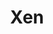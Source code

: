 ---
permalink: /engineering/projects/xen/
project_link_name: Xen
project_maintainers: ''
project_stats: 'true'
project_url: n/a
title: Xen
---